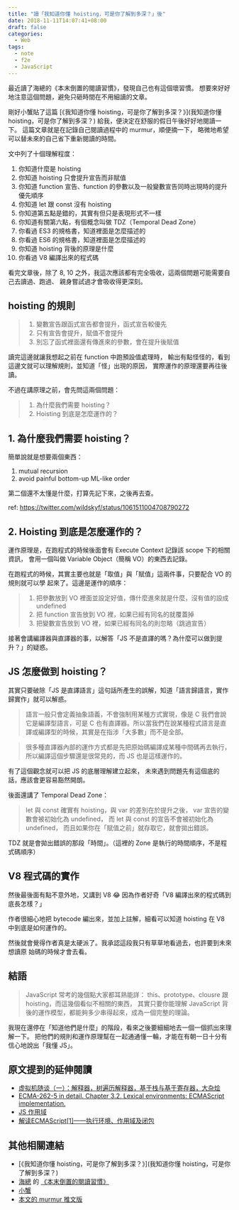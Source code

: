 ```yaml
---
title: "讀「我知道你懂 hoisting，可是你了解到多深？」後"
date: 2018-11-11T14:07:41+08:00
draft: false
categories:
  - Web
tags:
  - note
  - f2e
  - JavaScript
---
```


最近讀了海總的《本末倒置的閱讀習慣》，發現自己也有這個壞習慣。
想要來好好地注意這個問題，避免只砸時間在不用細讀的文章。

剛好小蟹貼了這篇
[《我知道你懂 hoisting，可是你了解到多深？》](我知道你懂 hoisting，可是你了解到多深？)
給我，便決定在舒服的假日午後好好地閱讀一下。
這篇文章就是在記錄自己閱讀過程中的 murmur，順便摘一下，
略微地希望可以替未來的自己省下重新閱讀的時間。

文中列了十個理解程度：

1. 你知道什麼是 hoisting
2. 你知道 hoisting 只會提升宣告而非賦值
3. 你知道 function 宣告、function 的參數以及一般變數宣告同時出現時的提升優先順序
4. 你知道 let 跟 const 沒有 hoisting
5. 你知道第五點是錯的，其實有但只是表現形式不一樣
6. 你知道有關第六點，有個概念叫做 TDZ（Temporal Dead Zone）
7. 你看過 ES3 的規格書，知道裡面是怎麼描述的
8. 你看過 ES6 的規格書，知道裡面是怎麼描述的
9. 你知道 hoisting 背後的原理是什麼
10. 你看過 V8 編譯出來的程式碼

看完文章後，除了 8, 10 之外，我這次應該都有完全吸收，這兩個問題可能需要自己去讀過、跑過、
親身嘗試過才會吸收得更深刻。

## hoisting 的規則

> 1. 變數宣告跟函式宣告都會提升，函式宣告較優先
> 2. 只有宣告會提升，賦值不會提升
> 3. 別忘了函式裡面還有傳進來的參數，會在提升後賦值

讀完這邊就讓我想起之前在 function 中跑預設值處理時，
輸出有點怪怪的，看到這邊文就可以理解規則，並知道「怪」出現的原因，
實際運作的原理還要再往後讀。

不過在講原理之前，會先問這兩個問題：

> 1. 為什麼我們需要 hoisting？
> 2. Hoisting 到底是怎麼運作的？

## 1. 為什麼我們需要 hoisting？

簡單說就是想要兩個東西：

1. mutual recursion
2. avoid painful bottom-up ML-like order

第二個還不太懂是什麼，打算先記下來，之後再去查。

ref: <https://twitter.com/wildskyf/status/1061511004708790272>

## 2. Hoisting 到底是怎麼運作的？

運作原理是，在跑程式的時候後面會有 Execute Context 記錄該 scope 下的相關資訊，
會用一個叫做 Variable Object（簡稱 VO）的東西去記錄。

在跑程式的時候，其實主要也就是「取值」與「賦值」這兩件事，只要配合 VO 的規則就可以學
起來了。這邊是運作的順序：

> 1. 把參數放到 VO 裡面並設定好值，傳什麼進來就是什麼，沒有值的設成 undefined
> 2. 把 function 宣告放到 VO 裡，如果已經有同名的就覆蓋掉
> 3. 把變數宣告放到 VO 裡，如果已經有同名的則忽略（跳過宣告）

接著會講編譯器與直譯器的事，以解答「JS 不是直譯的嗎？為什麼可以做到提升？」的疑惑。

## JS 怎麼做到 hoisting？

其實只要破除「JS 是直譯語言」這句話所產生的誤解，知道「語言歸語言，實作歸實作」就可以解惑。

> 語言一般只會定義抽象語義，不會強制用某種方式實現，像是 C 我們會說它是編譯型語言，可是 C 也有直譯器。所以當我們在說某種程式語言是直譯或編譯型的時候，其實是在指涉「大多數」而不是全部。

> 很多種直譯器內部的運作方式都是先把原始碼編譯成某種中間碼再去執行，所以編譯這個步驟還是很常見的，而 JS 也是這樣運作的。

有了這個觀念就可以把 JS 的底層理解建立起來，
未來遇到問題先有這個底的話，應該會更容易豁然開朗。

後面還講了 Temporal Dead Zone：

> let 與 const 確實有 hoisting，與 var 的差別在於提升之後，
var 宣告的變數會被初始化為 undefined，
而 let 與 const 的宣告不會被初始化為 undefined，
而且如果你在「賦值之前」就存取它，就會拋出錯誤。

TDZ 就是會拋出錯誤的那段「時間」。（這裡的 Zone 是執行的時間順序，不是程式碼順序）

## V8 程式碼的實作

然後最後面有點不意外地，又講到 V8 😂 因為作者好奇「V8 編譯出來的程式碼到底長怎樣？」

作者很細心地把 bytecode 編出來，並加上註解，細看可以知道 hoisting 在 V8 中到底是如何運作的。

然後就會覺得作者真是太硬派了。我承認這段我只有草草地看過去，也許要到未來想讀原
始碼的時候才會去看。

## 結語

> JavaScript 常考的幾個點大家都耳熟能詳：
this、prototype、clousre 跟 hoisting，而這幾個看似不相關的東西，
其實只要你能理解 JavaScript 背後的運作模型，都能夠多少串得起來，成為一個完整的理論。

我現在還停在「知道他們是什麼」的階段，看來之後要細細地去一個一個抓出來理解一下。
把他們的規則和運作原理幫在一起通通懂一輪，才能在有朝一日十分有信心地說出「我懂 JS」。

## 原文提到的延伸閱讀

- [虚拟机随谈（一）：解释器，树遍历解释器，基于栈与基于寄存器，大杂烩](http://rednaxelafx.iteye.com/blog/492667)
- [ECMA-262-5 in detail. Chapter 3.2. Lexical environments: ECMAScript implementation.](http://dmitrysoshnikov.com/ecmascript/es5-chapter-3-2-lexical-environments-ecmascript-implementation/)
- [JS 作用域](https://github.com/nightn/front-end-plan/blob/master/js/js-scope.md)
- [解读ECMAScript[1]——执行环境、作用域及闭包](https://www.cnblogs.com/leoo2sk/archive/2010/12/19/ecmascript-scope.htm)

## 其他相關連結

- [《我知道你懂 hoisting，可是你了解到多深？》](我知道你懂 hoisting，可是你了解到多深？)
- [海總](https://twitter.com/tzangms/) 的 [《本末倒置的閱讀習慣》](https://tzangms.com/put-the-cart-before-the-horse-reading-habits/)
- [小蟹](http://twitter.com/wildjcrt)
- [本文的 murmur 推文版](https://twitter.com/wildskyf/status/1061511004708790272)

